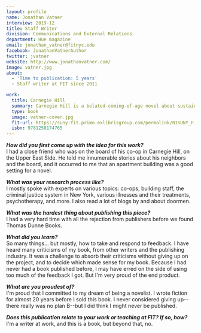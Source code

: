 ```yaml
---
layout: profile
name: Jonathan Vatner
interview: 2019-12
title: Staff Writer
division: Communications and External Relations
department: Hue magazine
email: jonathan_vatner@fitnyc.edu
facebook: JonathanVatnerAuthor
twitter: jvatner
website: http://www.jonathanvatner.com/
image: vatner.jpg
about:
  - 'Time to publication: 5 years'
  - Staff writer at FIT since 2011

work:
  title: Carnegie Hill
  summary: Carnegie Hill is a belated-coming-of-age novel about sustaining a marriage—and knowing when to walk away. It chronicles the lives of wealthy New Yorkers and the staff who serve them, as they suffer together and rebound, struggle to free themselves from family entanglements, deceive each other out of love and weakness, and fumble their way to honesty.
  type: book
  image: vatner-cover.jpg
  fit-url: https://suny-fit.primo.exlibrisgroup.com/permalink/01SUNY_FIT/tohcu8/alma991675593504829
  isbn: 9781250174765
---
```

***How did you first come up with the idea for this work?***  
I had a close friend who was on the board of his co-op in Carnegie Hill, on the Upper East Side. He told me innumerable stories about his neighbors and the board, and it occurred to me that an apartment building was a good setting for a novel.

***What was your research process like?***  
I mostly spoke with experts on various topics: co-ops, building staff, the criminal justice system in New York, various illnesses and their treatments, psychotherapy, and more. I also read a lot of blogs by and about doormen.

***What was the hardest thing about publishing this piece?***  
I had a very hard time with all the rejection from publishers before we found Thomas Dunne Books.

***What did you learn?***  
So many things... but mostly, how to take and respond to feedback. I have heard many criticisms of my book, from other writers and the publishing industry. It was a challenge to absorb their criticisms without giving up on the project, and to decide which made sense for my book. Because I had never had a book published before, I may have erred on the side of using too much of the feedback I got. But I'm very proud of the end product.

***What are you proudest of?***  
I'm proud that I committed to my dream of being a novelist. I wrote fiction for almost 20 years before I sold this book. I never considered giving up--there really was no plan B--but I did think I might never be published.

***Does this publication relate to your work or teaching at FIT? If so, how?***  
I'm a writer at work, and this is a book, but beyond that, no.
